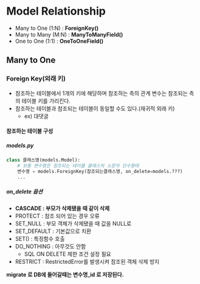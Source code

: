 # Model Relationship

- Many to One (1:N) : **ForeignKey()**
- Many to Many (M:N) : **ManyToManyField()**
- One to One (1:1) : **OneToOneField()**



## Many to One

### Foreign Key(외래 키)

- 참조하는 테이블에서 1개의 키에 해당하며 참조하는 측의 관계 변수는 참조되는 측의 테이블 키를 가리킨다.
- 참조하는 테이블과 참조되는 테이블이 동일할 수도 있다.(재귀적 외래 키)
  - ex) 대댓글



#### 참조하는 테이블 구성

##### models.py

```python
class 클래스명(models.Model):
    # 보통 변수명은 참조되는 테이블 클래스의 소문자 단수형태
    변수명 = models.ForeignKey(참조되는클래스명, on_delete=models.???)
    ...
```

##### on_delete 옵션

- **CASCADE : 부모가 삭제됐을 때 같이 삭제**
- PROTECT : 참조 되어 있는 경우 오류
- SET_NULL : 부모 객체가 삭제됐을 때 값을 NULL로
- SET_DEFAULT : 기본값으로 치환
- SET() : 특정함수 호출
- DO_NOTHING : 아무것도 안함
  - SQL ON DELETE 제한 조건 설정 필요
- RESTRICT : RestrictedError를 발생시켜 참조된 객체 삭제 방지

**migrate 로 DB에 들어갈때는 변수명_id 로 저장된다.**



